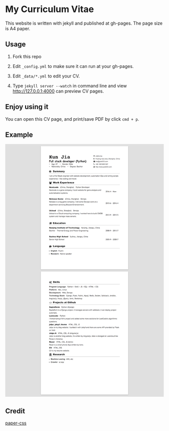 # My Curriculum Vitae

This website is written with jekyll and published at gh-pages. The page size is A4 paper.

## Usage

1. Fork this repo

2. Edit `_config.yml` to make sure it can run at your gh-pages.

3. Edit `_data/*.yml` to edit your CV.

4. Type `jekyll server --watch` in command line and view <http://127.0.0.1:4000> can preview CV pages.

## Enjoy using it

You can open this CV page, and print/save PDF by click `cmd + p`.

## Example

![example](example.png)

## Credit

[paper-css](https://github.com/cognitom/paper-css)

